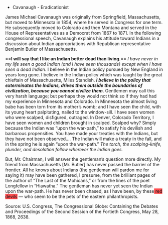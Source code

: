 
- Cavanaugh - Eradicationist

James Michael Cavanaugh was originally from Springfield, Massachusetts, but moved to Minnesota in 1854, where he served in Congress for one term. He subsequently moved to Colorado and then Montana and served in the House of Representatives as a Democrat from 1867 to 1871. In the following congressional speech, Cavanaugh explains his attitude toward Indians in a discussion about Indian appropriations with Republican representative Benjamin Butler of Massachusetts.

==**I will say that I like an Indian better dead than living**.== *I have never in my life seen a good Indian (and I have seen thousands) except when I have seen a dead Indian*. I believe in the Indian policy pursued by New England in years long gone. I believe in the Indian policy which was taught by the great chieftain of Massachusetts, Miles Standish. ***I believe in the policy that exterminates the Indians, drives them outside the boundaries of civilization, because you cannot civilize them***. Gentlemen may call this very harsh language; but perhaps they would not think so if they had had my experience in Minnesota and Colorado. In Minnesota the almost living babe has been torn from its mother’s womb; and I have seen the child, with its young heart palpitating, nailed to the window-sill. I have seen women who were scalped, disfigured, outraged. In Denver, Colorado Territory, I have seen women and children brought in scalped. Scalped why? Simply because the Indian was “upon the war-path,” to satisfy his devilish and barbarous propensities. You have made your treaties with the Indians, but they have not been observed.… The Indian will make a treaty in the fall, and in the spring he is again “upon the war-path.” *The torch, the scalping-knife, plunder, and desolation follow wherever the Indian goes.*

But, Mr. Chairman, I will answer the gentleman’s question more directly. My friend from Massachusetts [Mr. Butler] has never passed the barrier of the frontier. All he knows about Indians (the gentleman will pardon me for saying it) may have been gathered, I presume, from the brilliant pages of the author of “The Last of the Mohicans,” or from the lines of the poet Longfellow in “Hiawatha.” The gentleman has never yet seen the Indian upon the war-path. He has never been chased, as I have been, by these<span style="background:#ff4d4f"> red devils</span> — who seem to be the pets of the eastern philanthropists.

Source: U.S. Congress, The Congressional Globe: Containing the Debates and Proceedings of the Second Session of the Fortieth Congress, May 28, 1868, 2638.
